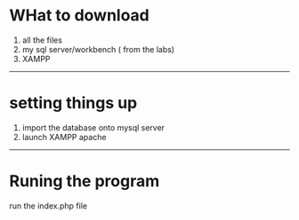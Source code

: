 # WHat to download
1) all the files
2) my sql server/workbench ( from the labs)
3) XAMPP
___________________________________________________________________________________________________________________________________________
# setting things up
1) import the database onto mysql server 
2) launch XAMPP apache
___________________________________________________________________________________________________________________________________________
# Runing the program 
run the index.php file 
